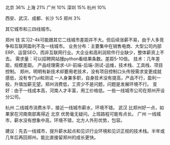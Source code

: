 北京 36%
上海 21% 
广州 10%
深圳 15%
杭州 10%

西安、武汉、成都、长沙  %5
郑州 3%

其它城市和三四线城市。

郑州 
钱 实习2-4k可能跟其它二线城市差距并不大。但后续涨薪不易，由于人多竞争和互联网盈利不及一线城市。
业务分布：主要集中在销售电商、大型公司内部ERP、运营SEO，而非互联网行业。大企业和高利润软件行业缺少，整体薪资上不去。
需求量：可以招聘网站搜python看结果条数。差距5-10倍。
技术：几年差距，规模差距。 产品经理需求-UI-前端-后端-测试-运维，技术栈、工具栈、项目控制。 郑州，明明有新技术却要用老技术，没有项目控制口头传授需求变更成就感低，没有专门ui和测试 一人身兼多职，自身技术没有提高，产品不行，盈利一般，升值加薪无望。郑州消费低，工资少不是问题，问题是发展环境不行。
变好：由于一线成本高，河南人才丰富，用工价格低。一些一线城市公司在郑州开设分公司。

杭州
二线城市消费水平，接近一线城市薪水，环境不错。
武汉
比郑州好一点，如果家在河南南部离得近
北京
优势毫无疑问。上班路程可能有点长。
广州
一线城市，薪水没有想象中高，环境不错，北方人外形优势，包容。


建议：先去一线城市，提升薪水起点和见识行业环境和见识正规的技术栈。半年或几年后再回郑州。能比直接留郑州的成长更快。

